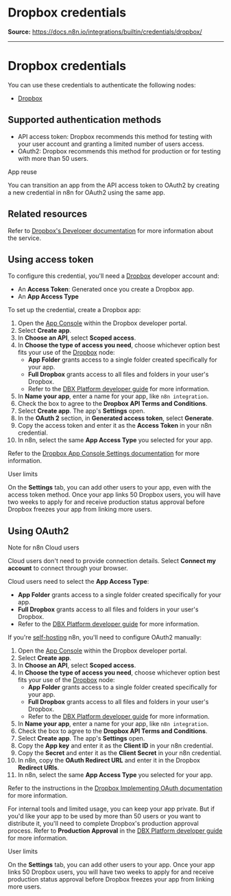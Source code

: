 # Dropbox credentials

**Source:** https://docs.n8n.io/integrations/builtin/credentials/dropbox/

---

# Dropbox credentials

You can use these credentials to authenticate the following nodes:

- [Dropbox](../../app-nodes/n8n-nodes-base.dropbox/)

## Supported authentication methods

- API access token: Dropbox recommends this method for testing with your user account and granting a limited number of users access.
- OAuth2: Dropbox recommends this method for production or for testing with more than 50 users.

App reuse

You can transition an app from the API access token to OAuth2 by creating a new credential in n8n for OAuth2 using the same app.

## Related resources

Refer to [Dropbox's Developer documentation](https://www.dropbox.com/developers/documentation) for more information about the service.

## Using access token

To configure this credential, you'll need a [Dropbox](https://www.dropbox.com/developers) developer account and:

- An **Access Token**: Generated once you create a Dropbox app.
- An **App Access Type**

To set up the credential, create a Dropbox app:

1. Open the [App Console](https://www.dropbox.com/developers/apps) within the Dropbox developer portal.
2. Select **Create app**.
3. In **Choose an API**, select **Scoped access**.
4. In **Choose the type of access you need**, choose whichever option best fits your use of the [Dropbox](../../app-nodes/n8n-nodes-base.dropbox/) node:
   - **App Folder** grants access to a single folder created specifically for your app.
   - **Full Dropbox** grants access to all files and folders in your user's Dropbox.
   - Refer to the [DBX Platform developer guide](https://www.dropbox.com/developers/reference/developer-guide) for more information.
5. In **Name your app**, enter a name for your app, like `n8n integration`.
6. Check the box to agree to the **Dropbox API Terms and Conditions**.
7. Select **Create app**. The app's **Settings** open.
8. In the **OAuth 2** section, in **Generated access token**, select **Generate**.
9. Copy the access token and enter it as the **Access Token** in your n8n credential.
10. In n8n, select the same **App Access Type** you selected for your app.

Refer to the [Dropbox App Console Settings documentation](https://www.dropbox.com/developers/reference/getting-started) for more information.

User limits

On the **Settings** tab, you can add other users to your app, even with the access token method. Once your app links 50 Dropbox users, you will have two weeks to apply for and receive production status approval before Dropbox freezes your app from linking more users.

## Using OAuth2

Note for n8n Cloud users

Cloud users don't need to provide connection details. Select **Connect my account** to connect through your browser.

Cloud users need to select the **App Access Type**:

- **App Folder** grants access to a single folder created specifically for your app.
- **Full Dropbox** grants access to all files and folders in your user's Dropbox.
- Refer to the [DBX Platform developer guide](https://www.dropbox.com/developers/reference/developer-guide) for more information.

If you're [self-hosting](../../../../hosting/) n8n, you'll need to configure OAuth2 manually:

1. Open the [App Console](https://www.dropbox.com/developers/apps) within the Dropbox developer portal.
2. Select **Create app**.
3. In **Choose an API**, select **Scoped access**.
4. In **Choose the type of access you need**, choose whichever option best fits your use of the [Dropbox](../../app-nodes/n8n-nodes-base.dropbox/) node:
   - **App Folder** grants access to a single folder created specifically for your app.
   - **Full Dropbox** grants access to all files and folders in your user's Dropbox.
   - Refer to the [DBX Platform developer guide](https://www.dropbox.com/developers/reference/developer-guide) for more information.
5. In **Name your app**, enter a name for your app, like `n8n integration`.
6. Check the box to agree to the **Dropbox API Terms and Conditions**.
7. Select **Create app**. The app's **Settings** open.
8. Copy the **App key** and enter it as the **Client ID** in your n8n credential.
9. Copy the **Secret** and enter it as the **Client Secret** in your n8n credential.
10. In n8n, copy the **OAuth Redirect URL** and enter it in the Dropbox **Redirect URIs**.
11. In n8n, select the same **App Access Type** you selected for your app.

Refer to the instructions in the [Dropbox Implementing OAuth documentation](https://developers.dropbox.com/oauth-guide#implementing-oauth) for more information.

For internal tools and limited usage, you can keep your app private. But if you'd like your app to be used by more than 50 users or you want to distribute it, you'll need to complete Dropbox's production approval process. Refer to **Production Approval** in the [DBX Platform developer guide](https://www.dropbox.com/developers/reference/developer-guide) for more information.

User limits

On the **Settings** tab, you can add other users to your app. Once your app links 50 Dropbox users, you will have two weeks to apply for and receive production status approval before Dropbox freezes your app from linking more users.

